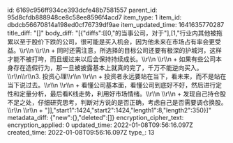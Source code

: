 id: 6169c956ff934ce393dcfe48b7581557
parent_id: 95d8cfdb888948ce8c58ee8596f4acd7
item_type: 1
item_id: dbdcb56670814a198ed0cf76739df9ae
item_updated_time: 1641635770287
title_diff: "[]"
body_diff: "[{\"diffs\":[[0,\"的当事公司，对于\"],[1,\"行业内其他被拖累以至于股价下跌的公司，很可能是买入机会，因为他未来在市场占有率会更受益。\\\r\\\n      \\\r\\\n      + 同时还需注意，所选择的目标公司还要有极深的护城河，这样才能不被打垮，而且缓过来以后会保持持续成长。\\\r\\\n      \\\r\\\n      + 如果有些公司本身存在造假行为，那一旦被披露基本上就真的完了，千万不能逆向买入。\\\r\\\n\\\r\\\n3. 投资心理\\\r\\\n   \\\r\\\n   + 投资者永远要站在当下，看未来，而不是站在当下说过去。\\\r\\\n   \\\r\\\n   + 看懂公司基本面，看懂公司到底好不好，然后进行定性和定量分析，最后看K线走势，利用好市场情绪。\\\r\\\n   \\\r\\\n   + 发现自己持仓股不足之处，仔细研究思考，判断对方说的是否正确，考虑自己是否需要调仓换股。\\\r\\\n   \\\r\\\n   + \"]],\"start1\":1424,\"start2\":1424,\"length1\":8,\"length2\":350}]"
metadata_diff: {"new":{},"deleted":[]}
encryption_cipher_text: 
encryption_applied: 0
updated_time: 2022-01-08T09:56:16.097Z
created_time: 2022-01-08T09:56:16.097Z
type_: 13